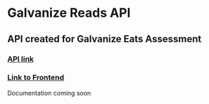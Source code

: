 # Galvanize Reads API
## API created for Galvanize Eats Assessment

### [API link](http://galvanizereads.herokuapp.com/)

### [Link to Frontend](https://github.com/davidtadams/galvanize-reads-frontend)

Documentation coming soon
